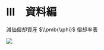 # Ⅲ　資料編

減価償却資産 $\\pmb{\\phi}$ 償却率表

![](https://www.nta.go.jp/tmp/43ed23d8-226c-4fb0-ad1a-3760973dcdf0/images/e5c623f67cb0ab5eef699cf08af874ff1e930dd71bd3028dcdfea5d88e33666c.jpg)